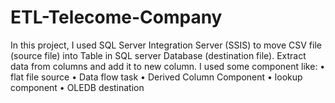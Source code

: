 # ETL-Telecome-Company
In this project,
I used SQL Server Integration Server (SSIS) to move CSV file (source file) into Table in SQL server Database (destination file).
Extract data from columns and add it to new column.
I used some component like:
• flat file source
•	Data flow task
•	Derived Column Component
•	lookup component
• OLEDB destination



